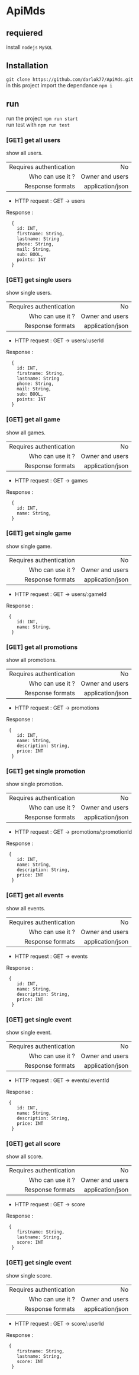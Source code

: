 # ApiMds

## requiered

install `nodejs` `MySQL`

## Installation

`git clone https://github.com/darlok77/ApiMds.git`  
in this project import the dependance `npm i`   

## run
run the project `npm run start`  
run test with `npm run test`

### [GET] get all users

show all users.

|                          |                   |
| ------------------------:|------------------:|
| Requires authentication  | No                |
| Who can use it ?         | Owner and users   |
| Response formats         | application/json  |

* HTTP request : GET → users

Response :
```
  {
    id: INT,
    firstname: String,
    lastname: String
    phone: String,
    mail: String,
    sub: BOOL,
    points: INT
  }
```

### [GET] get single users

show single users.

|                          |                   |
| ------------------------:|------------------:|
| Requires authentication  | No                |
| Who can use it ?         | Owner and users   |
| Response formats         | application/json  |

* HTTP request : GET → users/:userId

Response :
```
  {
    id: INT,
    firstname: String,
    lastname: String
    phone: String,
    mail: String,
    sub: BOOL,
    points: INT
  }
```

### [GET] get all game

show all games.

|                          |                   |
| ------------------------:|------------------:|
| Requires authentication  | No                |
| Who can use it ?         | Owner and users   |
| Response formats         | application/json  |

* HTTP request : GET → games

Response :
```
  {
    id: INT,
    name: String,
  }
```

### [GET] get single game

show single game.

|                          |                   |
| ------------------------:|------------------:|
| Requires authentication  | No                |
| Who can use it ?         | Owner and users   |
| Response formats         | application/json  |

* HTTP request : GET → users/:gameId

Response :
```
 {
    id: INT,
    name: String,
  }
```

### [GET] get all promotions

show all promotions.

|                          |                   |
| ------------------------:|------------------:|
| Requires authentication  | No                |
| Who can use it ?         | Owner and users   |
| Response formats         | application/json  |

* HTTP request : GET → promotions

Response :
```
 {
    id: INT,
    name: String,
    description: String,
    price: INT
  }
```

### [GET] get single promotion

show single promotion.

|                          |                   |
| ------------------------:|------------------:|
| Requires authentication  | No                |
| Who can use it ?         | Owner and users   |
| Response formats         | application/json  |

* HTTP request : GET → promotions/:promotionId

Response :
```
 {
    id: INT,
    name: String,
    description: String,
    price: INT
  }
```

### [GET] get all events

show all events.

|                          |                   |
| ------------------------:|------------------:|
| Requires authentication  | No                |
| Who can use it ?         | Owner and users   |
| Response formats         | application/json  |

* HTTP request : GET → events

Response :
```
 {
    id: INT,
    name: String,
    description: String,
    price: INT
  }
```

### [GET] get single event

show single event.

|                          |                   |
| ------------------------:|------------------:|
| Requires authentication  | No                |
| Who can use it ?         | Owner and users   |
| Response formats         | application/json  |

* HTTP request : GET → events/:eventId

Response :
```
 {
    id: INT,
    name: String,
    description: String,
    price: INT
  }
```

### [GET] get all score

show all score.

|                          |                   |
| ------------------------:|------------------:|
| Requires authentication  | No                |
| Who can use it ?         | Owner and users   |
| Response formats         | application/json  |

* HTTP request : GET → score

Response :
```
 {
    firstname: String,
    lastname: String,
    score: INT
  }
```

### [GET] get single event

show single score.

|                          |                   |
| ------------------------:|------------------:|
| Requires authentication  | No                |
| Who can use it ?         | Owner and users   |
| Response formats         | application/json  |

* HTTP request : GET → score/:userId

Response :
```
 {
    firstname: String,
    lastname: String,
    score: INT
  }
```
